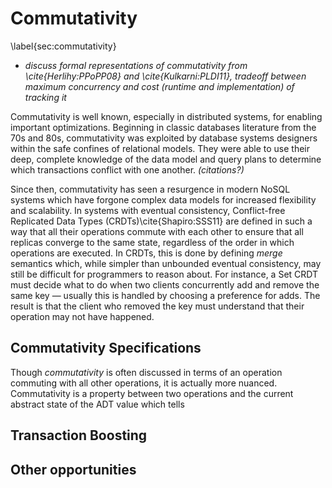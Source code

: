 # Commutativity
\label{sec:commutativity}

- *discuss formal representations of commutativity from \cite{Herlihy:PPoPP08} and \cite{Kulkarni:PLDI11}, tradeoff between maximum concurrency and cost (runtime and implementation) of tracking it* 


Commutativity is well known, especially in distributed systems, for enabling important optimizations. Beginning in classic databases literature from the 70s and 80s, commutativity was exploited by database systems designers within the safe confines of relational models. They were able to use their deep, complete knowledge of the data model and query plans to determine which transactions conflict with one another. *(citations?)*

Since then, commutativity has seen a resurgence in modern NoSQL systems which have forgone complex data models for increased flexibility and scalability. In systems with eventual consistency, Conflict-free Replicated Data Types (CRDTs)\cite{Shapiro:SSS11} are defined in such a way that all their operations commute with each other to ensure that all replicas converge to the same state, regardless of the order in which operations are executed. In CRDTs, this is done by defining *merge* semantics which, while simpler than unbounded eventual consistency, may still be difficult for programmers to reason about. For instance, a Set CRDT must decide what to do when two clients concurrently add and remove the same key — usually this is handled by choosing a preference for adds. The result is that the client who removed the key must understand that their operation may not have happened.

## Commutativity Specifications
Though *commutativity* is often discussed in terms of an operation commuting with all other operations, it is actually more nuanced.
Commutativity is a property between two operations and the current abstract state of the ADT value which tells

## Transaction Boosting


## Other opportunities
